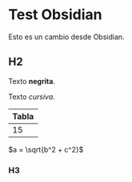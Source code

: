 # Test Obsidian

Esto es un cambio desde Obsidian.

## H2

Texto **negrita**.

Texto _cursiva_.

| Tabla |
|-------|
| 15 |

$a = \sqrt{b^2 + c^2}$

### H3
